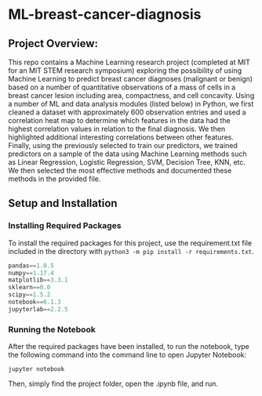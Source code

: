 # ML-breast-cancer-diagnosis

## Project Overview:
This repo contains a Machine Learning research project (completed at MIT for an MIT STEM research symposium) exploring the possibility of using Machine Learning to predict breast cancer diagnoses (malignant or benign) based on a number of quantitative observations of a mass of cells in a breast cancer lesion including area, compactness, and cell concavity. Using a number of ML and data analysis modules (listed below) in Python, we first cleaned a dataset with approximately 600 observation entries and used a correlation heat map to determine which features in the data had the highest correlation values in relation to the final diagnosis. We then highlighted additional interesting correlations between other features. Finally, using the previously selected to train our predictors, we trained predictors on a sample of the data using Machine Learning methods such as Linear Regression, Logistic Regression, SVM, Decision Tree, KNN, etc. We then selected the most effective methods and documented these methods in the provided file.

## Setup and Installation
### Installing Required Packages
To install the required packages for this project, use the requirement.txt file included in the directory with `python3 -m pip install -r requirements.txt`. 

```python
pandas==1.0.5
numpy==1.17.4
matplotlib==3.3.1
sklearn==0.0
scipy==1.5.2
notebook==6.1.3
jupyterlab==2.2.5
```

### Running the Notebook
After the required packages have been installed, to run the notebook, type the following command into the command line to open Jupyter Notebook:
```
jupyter notebook
```
Then, simply find the project folder, open the .ipynb file, and run.
